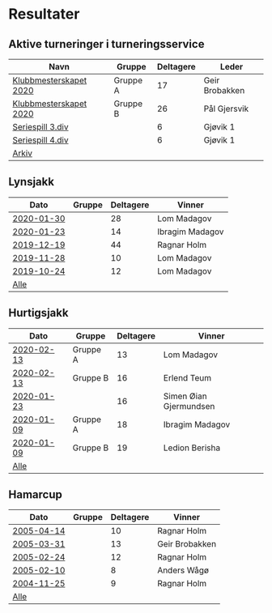 ﻿# Resultater

## Aktive turneringer i turneringsservice

| Navn | Gruppe | Deltagere | Leder |
|-|-|-|-|
|[Klubbmesterskapet 2020](http://turneringsservice.sjakklubb.no/standings.aspx?TID=Klubbmesterskapet2020-HamarSjakkselskap&group=A)|Gruppe A|17|Geir Brobakken|
|[Klubbmesterskapet 2020](http://turneringsservice.sjakklubb.no/standings.aspx?TID=Klubbmesterskapet2020-HamarSjakkselskap&group=B)|Gruppe B|26|Pål Gjersvik|
|[Seriespill 3.div](http://turneringsservice.sjakklubb.no/standings.aspx?TID=Ostlandsserien201920203div-NorgesSjakkforbund&group=3.%20div%20B)||6|Gjøvik 1|
|[Seriespill 4.div](turneringsservice.sjakklubb.no/standings.aspx?TID=Ostlandsserien2018-194divisjon-NorgesSjakkforbund&Group=4.%20div%20G)||6|Gjøvik 1|
|[Arkiv](turneringer.md)||||

## Lynsjakk

| Dato | Gruppe | Deltagere | Vinner |
|-|-|-|-|
|[2020-01-30](resultater/Ly200130.htm)||28|Lom Madagov|
|[2020-01-23](resultater/Ly200123.htm)||14|Ibragim Madagov|
|[2019-12-19](resultater/Ly191219.htm)||44|Ragnar Holm|
|[2019-11-28](resultater/Ly191128.htm)||10|Lom Madagov|
|[2019-10-24](resultater/Ly191024.htm)||12|Lom Madagov|
|[Alle](Lynsjakk.md)||||

## Hurtigsjakk

| Dato | Gruppe | Deltagere | Vinner |
|-|-|-|-|
|[2020-02-13](resultater/Hu200213-A.htm)|Gruppe A|13|Lom Madagov|
|[2020-02-13](resultater/Hu200213-B.htm)|Gruppe B|16|Erlend Teum|
|[2020-01-23](resultater/Hu200123.htm)||16|Simen Øian Gjermundsen|
|[2020-01-09](resultater/Hu200109-A.htm)|Gruppe A|18|Ibragim Madagov|
|[2020-01-09](resultater/Hu200109-B.htm)|Gruppe B|19|Ledion Berisha|
|[Alle](Hurtigsjakk.md)||||

## Hamarcup

| Dato | Gruppe | Deltagere | Vinner |
|-|-|-|-|
|[2005-04-14](resultater/Hc050414.htm)||10|Ragnar Holm|
|[2005-03-31](resultater/Hc050331.htm)||13|Geir Brobakken|
|[2005-02-24](resultater/Hc050224.htm)||12|Ragnar Holm|
|[2005-02-10](resultater/Hc050210.htm)||8|Anders Wågø|
|[2004-11-25](resultater/Hc041125.htm)||9|Ragnar Holm|
|[Alle](Hamarcup.md)||||
